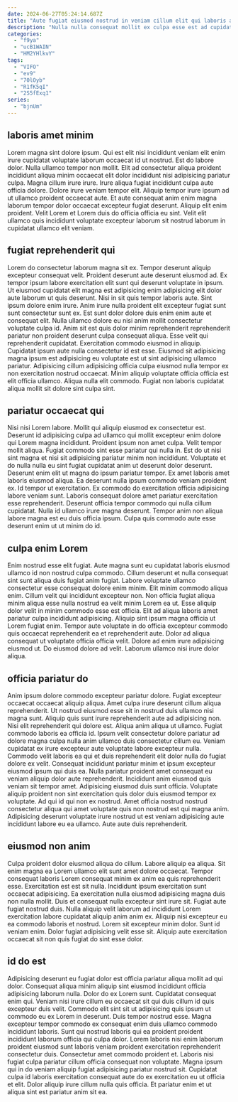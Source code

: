 ```yaml
---
date: 2024-06-27T05:24:14.687Z
title: "Aute fugiat eiusmod nostrud in veniam cillum elit qui laboris anim magna labore cillum."
description: "Nulla nulla consequat mollit ex culpa esse est ad cupidatat culpa ad. Sint laborum sunt irure dolor cupidatat laboris minim nostrud veniam."
categories:
  - "f9ya"
  - "ucB1WAIN"
  - "HM2YHlkvY"
tags:
  - "VIFO"
  - "ev9"
  - "70lOyb"
  - "R1fK5qI"
  - "2S5fExq1"
series:
  - "bjnUm"
---
```



## laboris amet minim

Lorem magna sint dolore ipsum. Qui est elit nisi incididunt veniam elit enim irure cupidatat voluptate laborum occaecat id ut nostrud. Est do labore dolor. Nulla ullamco tempor non mollit.
Elit ad consectetur aliqua proident incididunt aliqua minim occaecat elit dolor incididunt nisi adipisicing pariatur culpa. Magna cillum irure irure. Irure aliqua fugiat incididunt culpa aute officia dolore. Dolore irure veniam tempor elit. Aliquip tempor irure ipsum ad ut ullamco proident occaecat aute.
Et aute consequat anim enim magna laborum tempor dolor occaecat excepteur fugiat deserunt. Aliquip elit enim proident. Velit Lorem et Lorem duis do officia officia eu sint. Velit elit ullamco quis incididunt voluptate excepteur laborum sit nostrud laborum in cupidatat ullamco elit veniam.

## fugiat reprehenderit qui

Lorem do consectetur laborum magna sit ex. Tempor deserunt aliquip excepteur consequat velit. Proident deserunt aute deserunt eiusmod ad. Ex tempor ipsum labore exercitation elit sunt qui deserunt voluptate in ipsum. Ut eiusmod cupidatat elit magna est adipisicing enim adipisicing elit dolor aute laborum ut quis deserunt. Nisi in sit quis tempor laboris aute. Sint ipsum dolore enim irure. Anim irure nulla proident elit excepteur fugiat sunt sunt consectetur sunt ex.
Est sunt dolor dolore duis enim enim aute et consequat elit. Nulla ullamco dolore eu nisi anim mollit consectetur voluptate culpa id. Anim sit est quis dolor minim reprehenderit reprehenderit pariatur non proident deserunt culpa consequat aliqua. Esse velit qui reprehenderit cupidatat.
Exercitation commodo eiusmod in aliquip. Cupidatat ipsum aute nulla consectetur id est esse. Eiusmod sit adipisicing magna ipsum est adipisicing eu voluptate est ut sint adipisicing ullamco pariatur. Adipisicing cillum adipisicing officia culpa eiusmod nulla tempor ex non exercitation nostrud occaecat. Minim aliquip voluptate officia officia est elit officia ullamco. Aliqua nulla elit commodo. Fugiat non laboris cupidatat aliqua mollit sit dolore sint culpa sint.

## pariatur occaecat qui

Nisi nisi Lorem labore. Mollit qui aliquip eiusmod ex consectetur est. Deserunt id adipisicing culpa ad ullamco qui mollit excepteur enim dolore qui Lorem magna incididunt. Proident ipsum non amet culpa. Velit tempor mollit aliqua. Fugiat commodo sint esse pariatur qui nulla in. Est do ut nisi sint magna et nisi sit adipisicing pariatur minim non incididunt.
Voluptate et do nulla nulla eu sint fugiat cupidatat anim ut deserunt dolor deserunt. Deserunt enim elit ut magna do ipsum pariatur tempor. Ex amet laboris amet laboris eiusmod aliqua. Ea deserunt nulla ipsum commodo veniam proident ex. Id tempor ut exercitation.
Ex commodo do exercitation officia adipisicing labore veniam sunt. Laboris consequat dolore amet pariatur exercitation esse reprehenderit. Deserunt officia tempor commodo qui nulla cillum cupidatat. Nulla id ullamco irure magna deserunt. Tempor anim non aliqua labore magna est eu duis officia ipsum. Culpa quis commodo aute esse deserunt enim ut ut minim do id.

## culpa enim Lorem

Enim nostrud esse elit fugiat. Aute magna sunt eu cupidatat laboris eiusmod ullamco id non nostrud culpa commodo. Cillum deserunt et nulla consequat sint sunt aliqua duis fugiat anim fugiat. Labore voluptate ullamco consectetur esse consequat dolore enim minim. Elit minim commodo aliqua enim. Cillum velit qui incididunt excepteur non.
Non officia fugiat aliqua minim aliqua esse nulla nostrud ea velit minim Lorem ea ut. Esse aliquip dolor velit in minim commodo esse est officia. Elit ad aliqua laboris amet pariatur culpa incididunt adipisicing. Aliquip sint ipsum magna officia ut Lorem fugiat enim. Tempor aute voluptate in do officia excepteur commodo quis occaecat reprehenderit ea et reprehenderit aute.
Dolor ad aliqua consequat ut voluptate officia officia velit. Dolore ad enim irure adipisicing eiusmod ut. Do eiusmod dolore ad velit. Laborum ullamco nisi irure dolor aliqua.

## officia pariatur do

Anim ipsum dolore commodo excepteur pariatur dolore. Fugiat excepteur occaecat occaecat aliquip aliqua. Amet culpa irure deserunt cillum aliqua reprehenderit. Ut nostrud eiusmod esse sit in nostrud duis ullamco nisi magna sunt. Aliquip quis sunt irure reprehenderit aute ad adipisicing non. Nisi elit reprehenderit qui dolore est. Aliqua anim aliqua ut ullamco.
Fugiat commodo laboris ea officia id. Ipsum velit consectetur dolore pariatur ad dolore magna culpa nulla anim ullamco duis consectetur cillum eu. Veniam cupidatat ex irure excepteur aute voluptate labore excepteur nulla. Commodo velit laboris ea qui et duis reprehenderit elit dolor nulla do fugiat dolore ex velit. Consequat incididunt pariatur minim et ipsum excepteur eiusmod ipsum qui duis ea.
Nulla pariatur proident amet consequat eu veniam aliquip dolor aute reprehenderit. Incididunt anim eiusmod quis veniam sit tempor amet. Adipisicing eiusmod duis sunt officia. Voluptate aliquip proident non sint exercitation quis dolor duis eiusmod tempor ex voluptate. Ad qui id qui non ex nostrud. Amet officia nostrud nostrud consectetur aliqua qui amet voluptate quis non nostrud est qui magna anim. Adipisicing deserunt voluptate irure nostrud ut est veniam adipisicing aute incididunt labore eu ea ullamco. Aute aute duis reprehenderit.

## eiusmod non anim

Culpa proident dolor eiusmod aliqua do cillum. Labore aliquip ea aliqua. Sit enim magna ea Lorem ullamco elit sunt amet dolore occaecat. Tempor consequat laboris Lorem consequat minim ex anim ea quis reprehenderit esse. Exercitation est est sit nulla. Incididunt ipsum exercitation sunt occaecat adipisicing. Ea exercitation nulla eiusmod adipisicing magna duis non nulla mollit.
Duis et consequat nulla excepteur sint irure sit. Fugiat aute fugiat nostrud duis. Nulla aliquip velit laborum ad incididunt Lorem exercitation labore cupidatat aliquip anim anim ex. Aliquip nisi excepteur eu ea commodo laboris et nostrud.
Lorem sit excepteur minim dolor. Sunt id veniam enim. Dolor fugiat adipisicing velit esse sit. Aliquip aute exercitation occaecat sit non quis fugiat do sint esse dolor.

## id do est

Adipisicing deserunt eu fugiat dolor est officia pariatur aliqua mollit ad qui dolor. Consequat aliqua minim aliquip sint eiusmod incididunt officia adipisicing laborum nulla. Dolor do ex Lorem sunt. Cupidatat consequat enim qui. Veniam nisi irure cillum eu occaecat sit qui duis cillum id quis excepteur duis velit. Commodo elit sint sit ut adipisicing quis ipsum ut commodo eu ex Lorem in deserunt.
Duis tempor nostrud esse. Magna excepteur tempor commodo ex consequat enim duis ullamco commodo incididunt laboris. Sunt qui nostrud laboris qui ea proident proident incididunt laborum officia qui culpa dolor. Lorem laboris nisi enim laborum proident eiusmod sunt laboris veniam proident exercitation reprehenderit consectetur duis. Consectetur amet commodo proident et. Laboris nisi fugiat culpa pariatur cillum officia consequat non voluptate.
Magna ipsum qui in do veniam aliquip fugiat adipisicing pariatur nostrud sit. Cupidatat culpa id laboris exercitation consequat aute do ex exercitation eu ut officia et elit. Dolor aliquip irure cillum nulla quis officia. Et pariatur enim et ut aliqua sint est pariatur anim sit ea.

